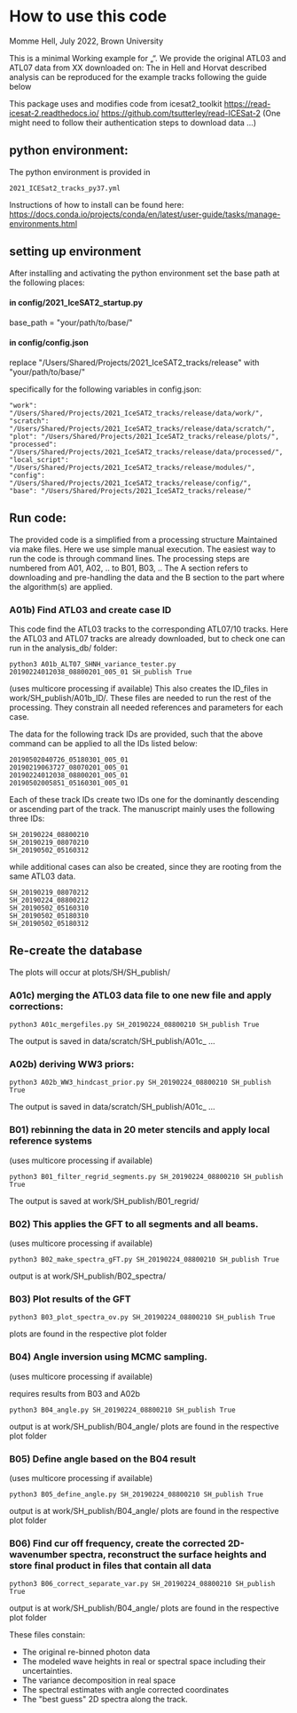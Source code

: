 # How to use this code

Momme Hell,
July 2022,
Brown University

This is a minimal Working example for „“. We provide the original ATL03 and ATL07 data from XX downloaded on:
The in Hell and Horvat described analysis can be reproduced for the example tracks following the guide below

This package uses and modifies code from icesat2_toolkit
https://read-icesat-2.readthedocs.io/
https://github.com/tsutterley/read-ICESat-2
(One might need to follow their authentication steps to download data ...)

## python environment:
The python environment is provided in
```
2021_ICESat2_tracks_py37.yml
```
Instructions of how to install can be found here:
https://docs.conda.io/projects/conda/en/latest/user-guide/tasks/manage-environments.html

## setting up environment

After installing and activating the python environment set the base path at the following places:
#### in config/2021_IceSAT2_startup.py
base_path = "your/path/to/base/"

#### in config/config.json
replace "/Users/Shared/Projects/2021_IceSAT2_tracks/release" with "your/path/to/base/"

specifically for the following variables in config.json:
```
"work": "/Users/Shared/Projects/2021_IceSAT2_tracks/release/data/work/",
"scratch": "/Users/Shared/Projects/2021_IceSAT2_tracks/release/data/scratch/",
"plot": "/Users/Shared/Projects/2021_IceSAT2_tracks/release/plots/",
"processed": "/Users/Shared/Projects/2021_IceSAT2_tracks/release/data/processed/",
"local_script": "/Users/Shared/Projects/2021_IceSAT2_tracks/release/modules/",
"config": "/Users/Shared/Projects/2021_IceSAT2_tracks/release/config/",
"base": "/Users/Shared/Projects/2021_IceSAT2_tracks/release/"
```

## Run code:
The provided code is a simplified from a processing structure Maintained via make files. Here we use simple manual execution.
The easiest way to run the code is through command lines. The processing steps are numbered from A01, A02, .. to B01, B03, .. The A section refers to downloading and pre-handling the data and the B section to the part where the algorithm(s) are applied.

### A01b) Find ATL03 and create case ID
This code find the ATL03 tracks to the corresponding ATL07/10 tracks. Here the ATL03 and ATL07 tracks are already downloaded, but to check one can run in the analysis_db/ folder:
```
python3 A01b_ALT07_SHNH_variance_tester.py 20190224012038_08800201_005_01 SH_publish True
```
(uses multicore processing if available)
This also creates the ID_files in work/SH_publish/A01b_ID/. These files are needed to run the rest of the processing. They constrain all needed references and parameters for each case.

The data for the following track IDs are provided, such that the above command can be applied to all the IDs listed below:

```
20190502040726_05180301_005_01
20190219063727_08070201_005_01
20190224012038_08800201_005_01
20190502005851_05160301_005_01
```

Each of these track IDs create two IDs one for the dominantly descending or ascending part of the track. The manuscript mainly uses the following three IDs:
```
SH_20190224_08800210
SH_20190219_08070210
SH_20190502_05160312
```

while additional cases can also be created, since they are rooting from the same ATL03 data.

```
SH_20190219_08070212
SH_20190224_08800212
SH_20190502_05160310
SH_20190502_05180310
SH_20190502_05180312
```

## Re-create the database
The plots will occur at plots/SH/SH_publish/

### A01c) merging the ATL03 data file to one new file and apply corrections:

```
python3 A01c_mergefiles.py SH_20190224_08800210 SH_publish True
```
The output is saved in data/scratch/SH_publish/A01c_ ...

### A02b) deriving WW3 priors:

```
python3 A02b_WW3_hindcast_prior.py SH_20190224_08800210 SH_publish True
```
The output is saved in data/scratch/SH_publish/A01c_ ...


### B01) rebinning the data in 20 meter stencils and apply local reference systems
(uses multicore processing if available)
```
python3 B01_filter_regrid_segments.py SH_20190224_08800210 SH_publish True
```
The output is saved at work/SH_publish/B01_regrid/



### B02) This applies the GFT to all segments and all beams.
(uses multicore processing if available)
```
python3 B02_make_spectra_gFT.py SH_20190224_08800210 SH_publish True
```
output is at work/SH_publish/B02_spectra/



### B03) Plot results of the GFT
```
python3 B03_plot_spectra_ov.py SH_20190224_08800210 SH_publish True
```
plots are found in the respective plot folder


### B04) Angle inversion using MCMC sampling.
(uses multicore processing if available)

requires results from B03 and A02b
```
python3 B04_angle.py SH_20190224_08800210 SH_publish True
```
output is at work/SH_publish/B04_angle/
plots are found in the respective plot folder


### B05) Define angle based on the B04 result
(uses multicore processing if available)
```
python3 B05_define_angle.py SH_20190224_08800210 SH_publish True
```
output is at work/SH_publish/B04_angle/
plots are found in the respective plot folder


### B06) Find cur off frequency, create the corrected 2D-wavenumber spectra, reconstruct the surface heights and store final product in files that contain all data
```
python3 B06_correct_separate_var.py SH_20190224_08800210 SH_publish True
```
output is at work/SH_publish/B04_angle/
plots are found in the respective plot folder

These files constain:
- The original re-binned photon data
- The modeled wave heights in real or spectral space including their uncertainties.
- The variance decomposition in real space
- The spectral estimates with angle corrected coordinates
- The "best guess" 2D spectra along the track.
